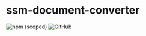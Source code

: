 # ssm-document-converter
![npm (scoped)](https://img.shields.io/npm/v/@u-clarkdeveloper/ssm-document-converter.svg)
![GitHub](https://img.shields.io/github/license/u-clarkdeveloper/ssm-document-converter.svg)